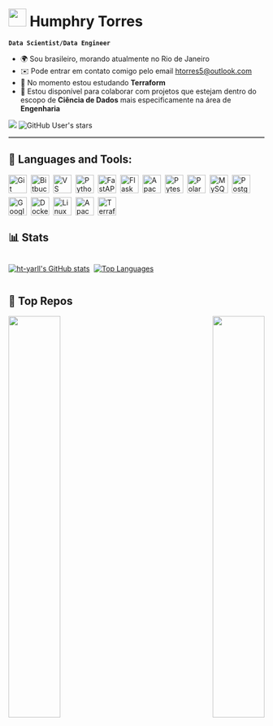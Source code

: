 # <img src="https://github.com/Tarikul-Islam-Anik/Animated-Fluent-Emojis/blob/master/Emojis/Smilies/Goblin.png?raw=true" width="35" /> **Humphry Torres**

**`Data Scientist/Data Engineer`**
*   🌍  Sou brasileiro, morando atualmente no Rio de Janeiro 
*   ✉️  Pode entrar em contato comigo pelo email [htorres5@outlook.com](mailto:htorres5@outlook.com)
*   🧠  No momento estou estudando **Terraform**
*   🤝  Estou disponível para colaborar com projetos que estejam dentro do escopo de **Ciência de Dados** mais especificamente na área de **Engenharia**

<div>
<img src="https://img.shields.io/github/followers/ht-yarll?logo=github&style=for-the-badge&color=0891b2&labelColor=000000" /></a>
<img alt="GitHub User's stars" src="https://img.shields.io/github/stars/ht-yarll?style=for-the-badge&logo=starship&logoColor=white&labelColor=000000&color=green">
</div>

<hr style="height: 3px; background-color: grey; border: none;" />

## 🧬 Languages and Tools:
<div style="display: flex; gap: 8px; flex-wrap: wrap; align-items: center;">

<!-- IDE / Versionamento -->
<a href="https://git-scm.com/" target="_blank" rel="noreferrer">
  <img src="https://raw.githubusercontent.com/danielcranney/readme-generator/main/public/icons/skills/git-colored.svg" width="36" height="36" alt="Git" title="Git"/>
</a>

<a href="https://bitbucket.org/product" target="_blank" rel="noreferrer">
  <img src="https://cdn.jsdelivr.net/gh/devicons/devicon/icons/bitbucket/bitbucket-original.svg" width="36" height="36" alt="Bitbucket" title="Bitbucket"/>
</a>

<a href="https://code.visualstudio.com/" target="_blank" rel="noreferrer">
  <img src="https://raw.githubusercontent.com/danielcranney/readme-generator/main/public/icons/skills/visualstudiocode-colored.svg" width="36" height="36" alt="VS Code" title="VS Code"/>
</a>

<!-- Linguagens e Frameworks -->
<a href="https://www.python.org/" target="_blank" rel="noreferrer">
  <img src="https://raw.githubusercontent.com/danielcranney/readme-generator/main/public/icons/skills/python-colored.svg" width="36" height="36" alt="Python" title="Python"/>
</a>

<a href="https://fastapi.tiangolo.com/" target="_blank" rel="noreferrer">
  <img src="https://raw.githubusercontent.com/danielcranney/readme-generator/main/public/icons/skills/fastapi-colored.svg" width="36" height="36" alt="FastAPI" title="FastAPI"/>
</a>

<a href="https://flask.palletsprojects.com/" target="_blank" rel="noreferrer">
  <img src="https://raw.githubusercontent.com/danielcranney/readme-generator/main/public/icons/skills/flask-colored.svg" width="36" height="36" alt="Flask" title="Flask"/>
</a>

<a href="https://spark.apache.org/docs/latest/api/python/index.html" target="_blank" rel="noreferrer">
  <img src="https://cdn.jsdelivr.net/gh/devicons/devicon/icons/apachespark/apachespark-original.svg" width="36" height="36" alt="Apache Spark" title="PySpark"/>
</a>

<a href="https://docs.pytest.org/" target="_blank" rel="noreferrer">
  <img src="https://cdn.jsdelivr.net/gh/devicons/devicon/icons/pytest/pytest-original.svg" width="36" height="36" alt="Pytest" title="Pytest"/>
</a>

<a href="https://pola.rs" target="_blank" rel="noreferrer">
  <img src="https://raw.githubusercontent.com/pola-rs/polars/main/docs/logo/polars-mark-light.svg" width="36" height="36" alt="Polars" title="Polars"/>
</a>

<!-- Bancos de Dados -->
<a href="https://www.mysql.com/" target="_blank" rel="noreferrer">
  <img src="https://raw.githubusercontent.com/danielcranney/readme-generator/main/public/icons/skills/mysql-colored.svg" width="36" height="36" alt="MySQL" title="MySQL"/>
</a>

<a href="https://www.postgresql.org/" target="_blank" rel="noreferrer">
  <img src="https://raw.githubusercontent.com/danielcranney/readme-generator/main/public/icons/skills/postgresql-colored.svg" width="36" height="36" alt="PostgreSQL" title="PostgreSQL"/>
</a>

<!-- Cloud / Container / OS -->
<a href="https://cloud.google.com/" target="_blank" rel="noreferrer">
  <img src="https://raw.githubusercontent.com/danielcranney/readme-generator/main/public/icons/skills/googlecloud-colored.svg" width="36" height="36" alt="Google Cloud" title="Google Cloud"/>
</a>

<a href="https://www.docker.com/" target="_blank" rel="noreferrer">
  <img src="https://raw.githubusercontent.com/danielcranney/readme-generator/main/public/icons/skills/docker-colored.svg" width="36" height="36" alt="Docker" title="Docker"/>
</a>

<a href="https://www.linux.org/" target="_blank" rel="noreferrer">
  <img src="https://raw.githubusercontent.com/danielcranney/readme-generator/main/public/icons/skills/linux-colored.svg" width="36" height="36" alt="Linux" title="Linux"/>
</a>

<a href="https://airflow.apache.org/" target="_blank" rel="noreferrer">
  <img src="https://cdn.jsdelivr.net/gh/devicons/devicon/icons/apacheairflow/apacheairflow-original.svg" width="36" height="36" alt="Apache Airflow" title="Apache Airflow"/>
</a>

<a href="https://developer.hashicorp.com/terraform" target="_blank" rel="noreferrer">
  <img src="https://cdn.jsdelivr.net/gh/devicons/devicon/icons/terraform/terraform-original.svg" width="36" height="36" alt="Terraform" title="Terraform"/>
</a>

</div>

## 📊 Stats
<div style="display: flex; gap: 8px; flex-wrap: wrap; align-items: center;">
<a href="http://www.github.com/ht-yarll"><img src="https://github-readme-stats.vercel.app/api?username=ht-yarll&show_icons=true&hide=&count_private=true&title_color=a855f7&text_color=ffffff&icon_color=0891b2&bg_color=000000&hide_border=true&show_icons=true" alt="ht-yarll's GitHub stats" /></a>

<a href="https://github.com/ht-yarll" align="left"><img src="https://github-readme-stats.vercel.app/api/top-langs/?username=ht-yarll&langs_count=10&title_color=a855f7&text_color=ffffff&icon_color=0891b2&bg_color=000000&hide_border=true&locale=en&custom_title=Top%20%Languages" alt="Top Languages" /></a>
</div>

## 🏅 Top Repos
<div width="70%" align="center"><a href="https://github.com/ht-yarll/financial_data_scrapper" align="left"><img align="left" width="45%" src="https://github-readme-stats.vercel.app/api/pin/?username=ht-yarll&repo=financial_data_scrapper&title_color=a855f7&text_color=ffffff&icon_color=0891b2&bg_color=000000&hide_border=true&locale=en" /></a><a href="https://github.com/ht-yarll/poetry_reader" align="right"><img align="right" width="45%" src="https://github-readme-stats.vercel.app/api/pin/?username=ht-yarll&repo=poetry_reader&title_color=a855f7&text_color=ffffff&icon_color=0891b2&bg_color=000000&hide_border=true&locale=en" /></a></div><br /><br /><br /><br /><br /><br /><br />


